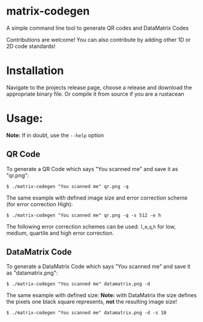 # matrix-codegen
A simple command line tool to generate QR codes and DataMatrix Codes

Contributions are welcome! You can also contribute by adding other 1D or 2D code
standards!

# Installation
Navigate to the projects release page, choose a release and download the appropriate
binary file. Or compile it from source if you are a rustacean

# Usage:
**Note:** If in doubt, use the `--help` option

## QR Code
To generate a QR Code which says "You scanned me" and save it as "qr.png":
```
$ ./matrix-codegen "You scanned me" qr.png -q
```
The same example with defined image size and error correction scheme (for error correction High):
```
$ ./matrix-codegen "You scanned me" qr.png -q -s 512 -e h
```
The following error correction schemes can be used:
`l`,`m`,`q`,`h`
for low, medium, quartile and high error correction.

## DataMatrix Code
To generate a DataMatrix Code which says "You scanned me" and save it as "datamatrix.png":
```
$ ./matrix-codegen "You scanned me" datamatrix.png -d
```
The same example with defined size:
**Note:** with DataMatrix the size defines the pixels one black square represents, __not__ the resulting image size!
```
$ ./matrix-codegen "You scanned me" datamatrix.png -d -s 10
```
